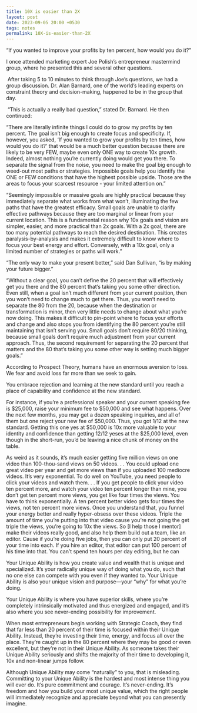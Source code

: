 ```yaml
---
title: 10X is easier than 2X
layout: post
date: 2023-09-05 20:00 +0530
tags: notes
permalink: 10X-is-easier-than-2X
---
```


“If you wanted to improve your profits by ten percent, how would you do it?”

I once attended marketing expert Joe Polish’s entrepreneur mastermind group, where he presented this and several other questions.

﻿
After taking 5 to 10 minutes to think through Joe’s questions, we had a group discussion. Dr. Alan Barnard, one of the world’s leading experts on constraint theory and decision-making, happened to be in the group that day.

﻿
“This is actually a really bad question,” stated Dr. Barnard. He then continued:

“There are literally infinite things I could do to grow my profits by ten percent. The goal isn’t big enough to create focus and specificity. If, however, you asked, ‘If you wanted to grow your profits by ten times, how would you do it?’ that would be a much better question because there are likely to be very FEW, maybe even only ONE way to create 10x growth. Indeed, almost nothing you’re currently doing would get you there. To separate the signal from the noise, you need to make the goal big enough to weed-out most paths or strategies. Impossible goals help you identify the ONE or FEW conditions that have the highest possible upside. Those are the areas to focus your scarcest resource - your limited attention on.”

“Seemingly impossible or massive goals are highly practical because they immediately separate what works from what won’t, illuminating the few paths that have the greatest efficacy.
Small goals are unable to clarify effective pathways because they are too marginal or linear from your current location.
This is a fundamental reason why 10x goals and vision are simpler, easier, and more practical than 2x goals. With a 2x goal, there are too many potential pathways to reach the desired destination. This creates paralysis-by-analysis and makes it extremely difficult to know where to focus your best energy and effort.
Conversely, with a 10x goal, only a limited number of strategies or paths will work.”

“The only way to make your present better,” said Dan Sullivan, “is by making your future bigger.”

“Without a clear goal, you can’t define the 20 percent that will effectively get you there and the 80 percent that’s taking you some other direction. Even still, when a goal isn’t much different from your current position, then you won’t need to change much to get there. Thus, you won’t need to separate the 80 from the 20, because when the destination or transformation is minor, then very little needs to change about what you’re now doing. This makes it difficult to pin-point where to focus your efforts and change and also stops you from identifying the 80 percent you’re still maintaining that isn’t serving you.
Small goals don’t require 80/20 thinking, because small goals don’t require much adjustment from your current approach.
Thus, the second requirement for separating the 20 percent that matters and the 80 that’s taking you some other way is setting much bigger goals.”

According to Prospect Theory, humans have an enormous aversion to loss. We fear and avoid loss far more than we seek to gain.

You embrace rejection and learning at the new standard until you reach a place of capability and confidence at the new standard.

For instance, if you’re a professional speaker and your current speaking fee is $25,000, raise your minimum fee to $50,000 and see what happens. Over the next few months, you may get a dozen speaking inquiries, and all of them but one reject your new fee of $50,000. Thus, you got 1/12 at the new standard. Getting this one yes at $50,000 is 10x more valuable to your identity and confidence than getting 12/12 yeses at the $25,000 level, even though in the short-run, you’d be leaving a nice chunk of money on the table.

As weird as it sounds, it’s much easier getting five million views on one video than 100-thou-sand views on 50 videos. . . You could upload one great video per year and get more views than if you uploaded 100 mediocre videos. It’s very exponential. To do well on YouTube, you need people to click your videos and watch them. . . If you get people to click your video ten percent more, and watch your video ten percent longer than mine, you don’t get ten percent more views, you get like four times the views. You have to think exponentially. A ten percent better video gets four times the views, not ten percent more views. Once you understand that, you funnel your energy better and really hyper-obsess over these videos. Triple the amount of time you’re putting into that video cause you’re not going the get triple the views, you’re going to 10x the views. So [I help those I mentor] make their videos really good, and also help them build out a team, like an editor. Cause if you’re doing five jobs, then you can only put 20 percent of your time into each. If you hire an editor, that editor can put 100 percent of his time into that. You can’t spend ten hours per day editing, but he can

Your Unique Ability is how you create value and wealth that is unique and specialized. It’s your radically unique way of doing what you do, such that no one else can compete with you even if they wanted to. Your Unique Ability is also your unique vision and purpose—your “why” for what you’re doing.

Your Unique Ability is where you have superior skills, where you’re completely intrinsically motivated and thus energized and engaged, and it’s also where you see never-ending possibility for improvement.

When most entrepreneurs begin working with Strategic Coach, they find that far less than 20 percent of their time is focused within their Unique Ability. Instead, they’re investing their time, energy, and focus all over the place. They’re caught up in the 80 percent where they may be good or even excellent, but they’re not in their Unique Ability.
As someone takes their Unique Ability seriously and shifts the majority of their time to developing it, 10x and non-linear jumps follow.

Although Unique Ability may come “naturally” to you, that is misleading. Committing to your Unique Ability is the hardest and most intense thing you will ever do.
It’s pure commitment and courage.
It’s never-ending.
It’s freedom and how you build your most unique value, which the right people will immediately recognize and appreciate beyond what you can presently imagine.
